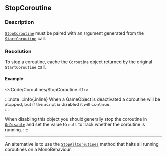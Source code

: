 ## StopCoroutine
### Description
[`StopCoroutine`](https://docs.unity3d.com/ScriptReference/MonoBehaviour.StopCoroutine.html) must be paired with an argument generated from the [`StartCoroutine`](https://docs.unity3d.com/ScriptReference/MonoBehaviour.StartCoroutine.html) call.  

### Resolution
To stop a coroutine, cache the `Coroutine` object returned by the original `StartCoroutine` call.  

#### Example
<<Code/Coroutines/StopCoroutine.rtf>>

::::note
:::info{.inline}
When a GameObject is deactivated a coroutine will be stopped, but if the script is disabled it will continue.  
:::

When disabling this object you should generally stop the coroutine in [`OnDisable`](https://docs.unity3d.com/ScriptReference/MonoBehaviour.OnDisable.html) and set the value to `null` to track whether the coroutine is running. 
::::  

---  

An alternative is to use the [`StopAllCoroutines`](https://docs.unity3d.com/ScriptReference/MonoBehaviour.StopAllCoroutines.html) method that halts all running coroutines on a MonoBehaviour.